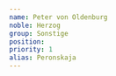 ```yaml
---
name: Peter von Oldenburg
noble: Herzog
group: Sonstige
position:
priority: 1
alias: Peronskaja
---
```


